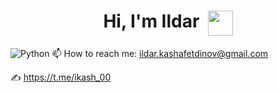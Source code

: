 <h1 align="center">Hi, I'm Ildar&nbsp;&nbsp;<img align="top" src="https://github.com/blackcater/blackcater/raw/main/images/Hi.gif" height="40" width="40"/></h1>
<p align="center"></p>





![Python](https://img.shields.io/badge/python-3670A0?style=for-the-badge&logo=python&logoColor=ffdd54)
📫 How to reach me: ildar.kashafetdinov@gmail.com

✍️ https://t.me/ikash_00
